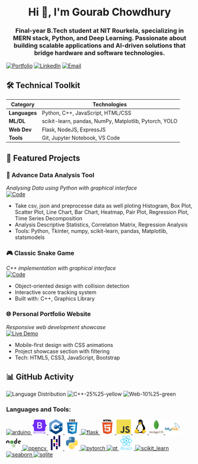 <h1 align="center">Hi 👋, I'm Gourab Chowdhury</h1>
<h3 align="center">Final-year B.Tech student at NIT Rourkela, specializing in MERN stack, Python, and Deep Learning. Passionate about building scalable applications and AI-driven solutions that bridge hardware and software technologies.</h3>

[![Portfolio](https://img.shields.io/badge/Portfolio-Live_Project-ff69b4?style=flat)]([https://gourab-chowdhury.github.io/Portfolio-Website/](https://gourab-chowdhury.github.io/Gourab-Chowdhury/))
[![LinkedIn](https://img.shields.io/badge/LinkedIn-Connect-blue?logo=linkedin)]([https://www.linkedin.com/in/gourab-chowdhury/](https://www.linkedin.com/in/gourab-chowdhury-a64806246/))
[![Email](https://img.shields.io/badge/Email-Contact_DMe-red?logo=gmail)](mailto:myselfgourabo2@gmail.com)

## 🛠️ Technical Toolkit

| Category        | Technologies                                                                 |
|-----------------|------------------------------------------------------------------------------|
| **Languages**   | Python, C++, JavaScript, HTML/CSS                                            |
| **ML/DL**       | scikit-learn, pandas, NumPy, Matplotlib, Pytorch, YOLO                       |
| **Web Dev**     | Flask, NodeJS, ExpressJS                                                     |
| **Tools**       | Git, Jupyter Notebook, VS Code                                               |

## 🚀 Featured Projects

### 🔬 Advance Data Analysis Tool
_Analysing Data using Python with graphical interface_  
[![Code](https://img.shields.io/badge/Repo-Data_Analysis)](https://github.com/Gourab-Chowdhury/Advance-Data-Analysis-Tool-using-Python-and-GUI)  
- Take csv, json and preprocesse data as well ploting Histogram, Box Plot, Scatter Plot, Line Chart, Bar Chart, Heatmap, Pair Plot, Regression Plot, Time Series Decomposition
- Analysis Descriptive Statistics, Correlation Matrix, Regression Analysis
- Tools: Python, Tkinter, numpy, scikit-learn, pandas, Matplotlib, statsmodels

### 🎮 Classic Snake Game
_C++ implementation with graphical interface_  
[![Code](https://img.shields.io/badge/Repo-Snake_Game-blue?logo=github)](https://github.com/Gourab-Chowdhury/Snake-Game)  
- Object-oriented design with collision detection
- Interactive score tracking system
- Built with: C++, Graphics Library

### 🌐 Personal Portfolio Website
_Responsive web development showcase_  
[![Live Demo](https://img.shields.io/badge/Live-Portfolio_Website-9cf?logo=vercel)](https://gourab-chowdhury.github.io/Portfolio-Website/)  
- Mobile-first design with CSS animations
- Project showcase section with filtering
- Tech: HTML5, CSS3, JavaScript, Bootstrap

## 📊 GitHub Activity

![Language Distribution](https://img.shields.io/badge/Python-65%25-blueviolet) 
![C++-25%25-yellow](https://img.shields.io/badge/C%2B%2B-25%25-yellow) 
![Web-10%25-green](https://img.shields.io/badge/Web-10%25-green)


<h3 align="left">Languages and Tools:</h3>
<p align="left"> <a href="https://www.arduino.cc/" target="_blank" rel="noreferrer"> <img src="https://cdn.worldvectorlogo.com/logos/arduino-1.svg" alt="arduino" width="40" height="40"/> </a> <a href="https://getbootstrap.com" target="_blank" rel="noreferrer"> <img src="https://raw.githubusercontent.com/devicons/devicon/master/icons/bootstrap/bootstrap-plain-wordmark.svg" alt="bootstrap" width="40" height="40"/> </a> <a href="https://www.w3schools.com/cpp/" target="_blank" rel="noreferrer"> <img src="https://raw.githubusercontent.com/devicons/devicon/master/icons/cplusplus/cplusplus-original.svg" alt="cplusplus" width="40" height="40"/> </a> <a href="https://www.w3schools.com/css/" target="_blank" rel="noreferrer"> <img src="https://raw.githubusercontent.com/devicons/devicon/master/icons/css3/css3-original-wordmark.svg" alt="css3" width="40" height="40"/> </a> <a href="https://flask.palletsprojects.com/" target="_blank" rel="noreferrer"> <img src="https://www.vectorlogo.zone/logos/pocoo_flask/pocoo_flask-icon.svg" alt="flask" width="40" height="40"/> </a> <a href="https://www.w3.org/html/" target="_blank" rel="noreferrer"> <img src="https://raw.githubusercontent.com/devicons/devicon/master/icons/html5/html5-original-wordmark.svg" alt="html5" width="40" height="40"/> </a> <a href="https://developer.mozilla.org/en-US/docs/Web/JavaScript" target="_blank" rel="noreferrer"> <img src="https://raw.githubusercontent.com/devicons/devicon/master/icons/javascript/javascript-original.svg" alt="javascript" width="40" height="40"/> </a> <a href="https://www.linux.org/" target="_blank" rel="noreferrer"> <img src="https://raw.githubusercontent.com/devicons/devicon/master/icons/linux/linux-original.svg" alt="linux" width="40" height="40"/> </a> <a href="https://www.mongodb.com/" target="_blank" rel="noreferrer"> <img src="https://raw.githubusercontent.com/devicons/devicon/master/icons/mongodb/mongodb-original-wordmark.svg" alt="mongodb" width="40" height="40"/> </a> <a href="https://www.mysql.com/" target="_blank" rel="noreferrer"> <img src="https://raw.githubusercontent.com/devicons/devicon/master/icons/mysql/mysql-original-wordmark.svg" alt="mysql" width="40" height="40"/> </a> <a href="https://nodejs.org" target="_blank" rel="noreferrer"> <img src="https://raw.githubusercontent.com/devicons/devicon/master/icons/nodejs/nodejs-original-wordmark.svg" alt="nodejs" width="40" height="40"/> </a> <a href="https://opencv.org/" target="_blank" rel="noreferrer"> <img src="https://www.vectorlogo.zone/logos/opencv/opencv-icon.svg" alt="opencv" width="40" height="40"/> </a> <a href="https://pandas.pydata.org/" target="_blank" rel="noreferrer"> <img src="https://raw.githubusercontent.com/devicons/devicon/2ae2a900d2f041da66e950e4d48052658d850630/icons/pandas/pandas-original.svg" alt="pandas" width="40" height="40"/> </a> <a href="https://www.python.org" target="_blank" rel="noreferrer"> <img src="https://raw.githubusercontent.com/devicons/devicon/master/icons/python/python-original.svg" alt="python" width="40" height="40"/> </a> <a href="https://pytorch.org/" target="_blank" rel="noreferrer"> <img src="https://www.vectorlogo.zone/logos/pytorch/pytorch-icon.svg" alt="pytorch" width="40" height="40"/> </a> <a href="https://www.qt.io/" target="_blank" rel="noreferrer"> <img src="https://upload.wikimedia.org/wikipedia/commons/0/0b/Qt_logo_2016.svg" alt="qt" width="40" height="40"/> </a> <a href="https://reactjs.org/" target="_blank" rel="noreferrer"> <img src="https://raw.githubusercontent.com/devicons/devicon/master/icons/react/react-original-wordmark.svg" alt="react" width="40" height="40"/> </a> <a href="https://scikit-learn.org/" target="_blank" rel="noreferrer"> <img src="https://upload.wikimedia.org/wikipedia/commons/0/05/Scikit_learn_logo_small.svg" alt="scikit_learn" width="40" height="40"/> </a> <a href="https://seaborn.pydata.org/" target="_blank" rel="noreferrer"> <img src="https://seaborn.pydata.org/_images/logo-mark-lightbg.svg" alt="seaborn" width="40" height="40"/> </a> <a href="https://www.sqlite.org/" target="_blank" rel="noreferrer"> <img src="https://www.vectorlogo.zone/logos/sqlite/sqlite-icon.svg" alt="sqlite" width="40" height="40"/> </a> </p>

